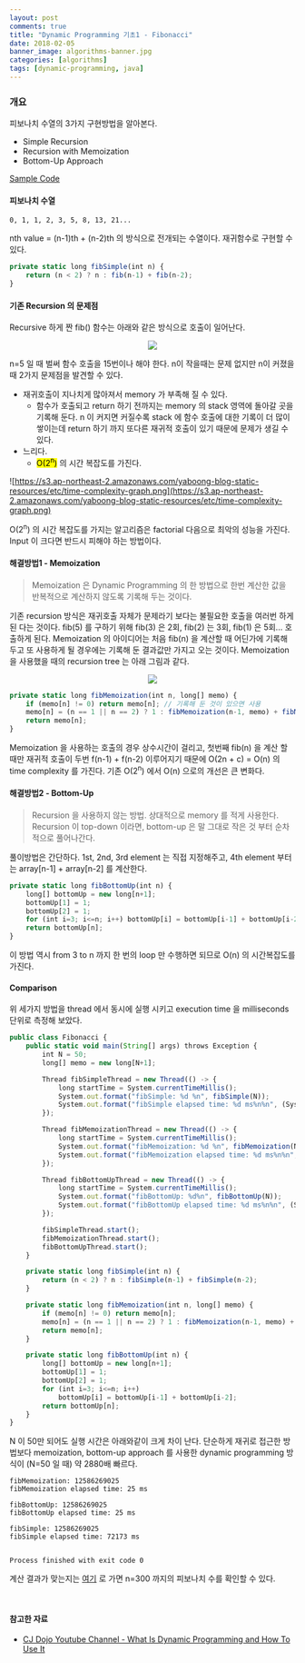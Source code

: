 ```yaml
---
layout: post
comments: true
title: "Dynamic Programming 기초1 - Fibonacci"
date: 2018-02-05
banner_image: algorithms-banner.jpg
categories: [algorithms]
tags: [dynamic-programming, java]
---
```


### 개요
피보나치 수열의 3가지 구현방법을 알아본다.
* Simple Recursion
* Recursion with Memoization
* Bottom-Up Approach

<a href="https://github.com/yaboong/datastructures-algorithms-study/blob/master/src/cc/yaboong/algorithms/etc/Fibonacci.java" target="_blank">Sample Code</a>


<!--more-->

#### 피보나치 수열

```
0, 1, 1, 2, 3, 5, 8, 13, 21...
```

nth value = (n-1)th + (n-2)th 의 방식으로 전개되는 수열이다. 재귀함수로 구현할 수 있다.

```javascript
private static long fibSimple(int n) {
    return (n < 2) ? n : fib(n-1) + fib(n-2);
}
```


#### 기존 Recursion 의 문제점
Recursive 하게 짠 fib() 함수는 아래와 같은 방식으로 호출이 일어난다.

<div style="text-align:center">
<img src="https://s3.ap-northeast-2.amazonaws.com/yaboong-blog-static-resources/ds/fib-call-tree-1.svg"/>
</div>

n=5 일 때 벌써 함수 호출을 15번이나 해야 한다. n이 작을때는 문제 없지만 n이 커졌을 때 2가지 문제점을 발견할 수 있다.
* 재귀호출이 지나치게 많아져서 memory 가 부족해 질 수 있다.
    * 함수가 호출되고 return 하기 전까지는 memory 의 stack 영역에 돌아갈 곳을 기록해 둔다. n 이 커지면 커질수록 stack 에 함수 호출에 대한 기록이 더 많이 쌓이는데 return 하기 까지 또다른 재귀적 호출이 있기 때문에 문제가 생길 수 있다.
* 느리다. 
    * <mark>O(2<sup>n</sup>)</mark> 의 시간 복잡도를 가진다.
    
![https://s3.ap-northeast-2.amazonaws.com/yaboong-blog-static-resources/etc/time-complexity-graph.png](https://s3.ap-northeast-2.amazonaws.com/yaboong-blog-static-resources/etc/time-complexity-graph.png)

O(2<sup>n</sup>) 의 시간 복잡도를 가지는 알고리즘은 factorial 다음으로 최악의 성능을 가진다. Input 이 크다면 반드시 피해야 하는 방법이다.

#### 해결방법1 - Memoization

> Memoization 은 Dynamic Programming 의 한 방법으로 한번 계산한 값을 반복적으로 계산하지 않도록 기록해 두는 것이다.

기존 recursion 방식은 재귀호출 자체가 문제라기 보다는 불필요한 호출을 여러번 하게 된 다는 것이다.
fib(5) 를 구하기 위해 fib(3) 은 2회, fib(2) 는 3회, fib(1) 은 5회... 호출하게 된다. Memoization 의 아이디어는 처음 fib(n) 을 계산할 때 어딘가에 기록해 두고 또 사용하게 될 경우에는 기록해 둔 결과값만 가지고 오는 것이다.
Memoization 을 사용했을 때의 recursion tree 는 아래 그림과 같다. 

<div style="text-align:center">
<img src="https://s3.ap-northeast-2.amazonaws.com/yaboong-blog-static-resources/ds/fib-call-tree-2.svg"/>
</div>

```javascript
private static long fibMemoization(int n, long[] memo) {
    if (memo[n] != 0) return memo[n]; // 기록해 둔 것이 있으면 사용
    memo[n] = (n == 1 || n == 2) ? 1 : fibMemoization(n-1, memo) + fibMemoization(n-2, memo); // 기록해 둔 것이 없으면 계산하고 기록
    return memo[n];
}
```

Memoization 을 사용하는 호출의 경우 상수시간이 걸리고, 첫번째 fib(n) 을 계산 할 때만 재귀적 호출이 두번 f(n-1) + f(n-2) 이루어지기 때문에 O(2n + c) = O(n) 의 time complexity 를 가진다.
기존 O(2<sup>n</sup>) 에서 O(n) 으로의 개선은 큰 변화다. 


#### 해결방법2 - Bottom-Up
> Recursion 을 사용하지 않는 방법. 상대적으로 memory 를 적게 사용한다. Recursion 이 top-down 이라면, bottom-up 은 말 그대로 작은 것 부터 순차적으로 풀어나간다.

풀이방법은 간단하다. 1st, 2nd, 3rd element 는 직접 지정해주고, 4th element 부터는 array[n-1] + array[n-2] 를 계산한다.

```javascript
private static long fibBottomUp(int n) {
    long[] bottomUp = new long[n+1];
    bottomUp[1] = 1;
    bottomUp[2] = 1;
    for (int i=3; i<=n; i++) bottomUp[i] = bottomUp[i-1] + bottomUp[i-2];
    return bottomUp[n];
}
```
이 방법 역시 from 3 to n 까지 한 번의 loop 만 수행하면 되므로 O(n) 의 시간복잡도를 가진다.


#### Comparison
위 세가지 방법을 thread 에서 동시에 실행 시키고 execution time 을 milliseconds 단위로 측정해 보았다.

```javascript
public class Fibonacci {
    public static void main(String[] args) throws Exception {
        int N = 50;
        long[] memo = new long[N+1];

        Thread fibSimpleThread = new Thread(() -> {
            long startTime = System.currentTimeMillis();
            System.out.format("fibSimple: %d %n", fibSimple(N));
            System.out.format("fibSimple elapsed time: %d ms%n%n", (System.currentTimeMillis() - startTime));
        });

        Thread fibMemoizationThread = new Thread(() -> {
            long startTime = System.currentTimeMillis();
            System.out.format("fibMemoization: %d %n", fibMemoization(N, memo));
            System.out.format("fibMemoization elapsed time: %d ms%n%n", (System.currentTimeMillis() - startTime));
        });

        Thread fibBottomUpThread = new Thread(() -> {
            long startTime = System.currentTimeMillis();
            System.out.format("fibBottomUp: %d%n", fibBottomUp(N));
            System.out.format("fibBottomUp elapsed time: %d ms%n%n", (System.currentTimeMillis() - startTime));
        });

        fibSimpleThread.start();
        fibMemoizationThread.start();
        fibBottomUpThread.start();
    }

    private static long fibSimple(int n) {
        return (n < 2) ? n : fibSimple(n-1) + fibSimple(n-2);
    }

    private static long fibMemoization(int n, long[] memo) {
        if (memo[n] != 0) return memo[n];
        memo[n] = (n == 1 || n == 2) ? 1 : fibMemoization(n-1, memo) + fibMemoization(n-2, memo);
        return memo[n];
    }

    private static long fibBottomUp(int n) {
        long[] bottomUp = new long[n+1];
        bottomUp[1] = 1;
        bottomUp[2] = 1;
        for (int i=3; i<=n; i++)
            bottomUp[i] = bottomUp[i-1] + bottomUp[i-2];
        return bottomUp[n];
    }
}
``` 

N 이 50만 되어도 실행 시간은 아래와같이 크게 차이 난다. 단순하게 재귀로 접근한 방법보다 memoization, bottom-up approach 를 사용한 dynamic programming 방식이 (N=50 일 때) 약 2880배 빠르다.
```log
fibMemoization: 12586269025 
fibMemoization elapsed time: 25 ms

fibBottomUp: 12586269025
fibBottomUp elapsed time: 25 ms

fibSimple: 12586269025
fibSimple elapsed time: 72173 ms


Process finished with exit code 0
```

계산 결과가 맞는지는 [여기](http://www.maths.surrey.ac.uk/hosted-sites/R.Knott/Fibonacci/fibtable.html) 로 가면 n=300 까지의 피보나치 수를 확인할 수 있다. 


<br/>

#### 참고한 자료
* <a target="_blank" href="https://www.youtube.com/watch?v=vYquumk4nWw">CJ Dojo Youtube Channel - What Is Dynamic Programming and How To Use It</a>